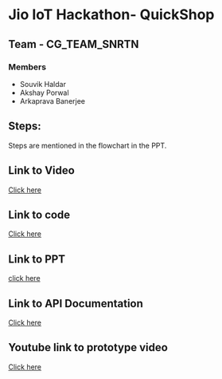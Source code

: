 # Jio IoT Hackathon- QuickShop 
## Team - CG_TEAM_SNRTN
### Members 
* Souvik Haldar
* Akshay Porwal
* Arkaprava Banerjee

## Steps:
Steps are mentioned in the flowchart in the PPT.

## Link to Video
[Click here](https://drive.google.com/open?id=10NmUP3GgUc-GvBSPTsDVbxUV0AtYqEBe)

## Link to code 
[Click here](https://github.com/souvikhaldar/QuickShop-Jio-Hackathon)

## Link to PPT
[click here](https://drive.google.com/file/d/1qXZSTD2mQaiOhg26q3jOXyX9Z3vmpNRF/view?usp=sharing)

## Link to API Documentation
[Click here](https://documenter.getpostman.com/view/1921454/S1TN71n3?version=latest)

## Youtube link to prototype video
[Click here](https://youtu.be/eqWffgoPYUk)

